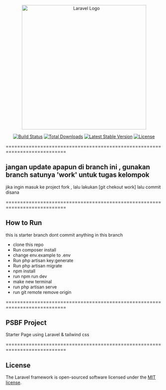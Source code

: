 <p align="center"><a href="https://laravel.com" target="_blank"><img src="https://raw.githubusercontent.com/laravel/art/master/logo-lockup/5%20SVG/2%20CMYK/1%20Full%20Color/laravel-logolockup-cmyk-red.svg" width="400" alt="Laravel Logo"></a></p>

<p align="center">
<a href="https://github.com/laravel/framework/actions"><img src="https://github.com/laravel/framework/workflows/tests/badge.svg" alt="Build Status"></a>
<a href="https://packagist.org/packages/laravel/framework"><img src="https://img.shields.io/packagist/dt/laravel/framework" alt="Total Downloads"></a>
<a href="https://packagist.org/packages/laravel/framework"><img src="https://img.shields.io/packagist/v/laravel/framework" alt="Latest Stable Version"></a>
<a href="https://packagist.org/packages/laravel/framework"><img src="https://img.shields.io/packagist/l/laravel/framework" alt="License"></a>
</p>

===========================================================================
## jangan update apapun di branch ini , gunakan branch satunya 'work' untuk tugas kelompok

<p> jika ingin masuk ke project fork , lalu lakukan [git chekout work] lalu commit disana</p>

===========================================================================
## How to Run

this is starter branch dont commit anything in this branch

- clone this repo
- Run composer install
- change env.example to .env
- Run php artisan key:generate
- Run php artisan migrate
- npm install
- run npm run dev
- make new terminal
- run php artisan serve
- run git remote remove origin 


===========================================================================
## PSBF Project

Starter Page using Laravel & tailwind css


===========================================================================
## License

The Laravel framework is open-sourced software licensed under the [MIT license](https://opensource.org/licenses/MIT).
